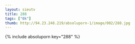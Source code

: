```yaml
--- 
layout: sieutv
title: 288
tags: ["0k"]
thumb: http://94.23.248.219/absoluporn-1/image/002/288.jpg
---
```

{% include absoluporn key="288" %} 
